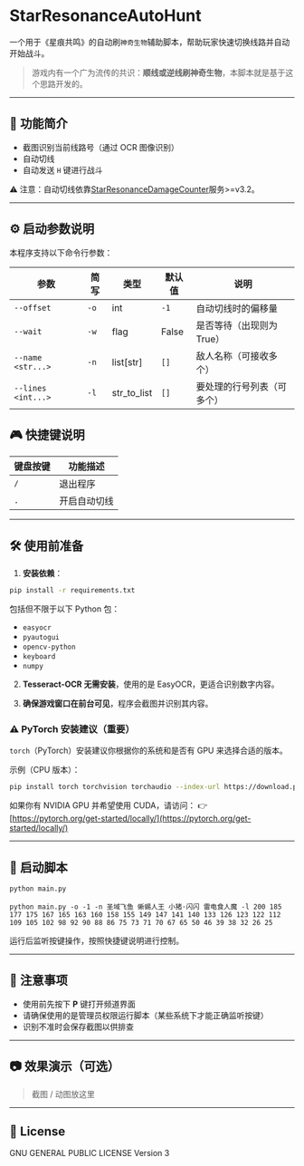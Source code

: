 # StarResonanceAutoHunt

一个用于《星痕共鸣》的自动刷`神奇生物`辅助脚本，帮助玩家快速切换线路并自动开始战斗。

> 游戏内有一个广为流传的共识：**顺线或逆线刷神奇生物**，本脚本就是基于这个思路开发的。

---

## 🔧 功能简介

- 截图识别当前线路号（通过 OCR 图像识别）
- 自动切线
- 自动发送 `H` 键进行战斗

⚠️ 注意：自动切线依靠[StarResonanceDamageCounter](https://github.com/dmlgzs/StarResonanceDamageCounter)服务>=v3.2。

---

## ⚙️ 启动参数说明

本程序支持以下命令行参数：

| 参数                 | 简写   | 类型         | 默认值   | 说明              |
| ------------------ | ---- | ---------- | ----- | --------------- |
| `--offset`         | `-o` | int        | `-1`  | 自动切线时的偏移量       |
| `--wait`           | `-w` | flag       | False | 是否等待（出现则为 True） |
| `--name <str...>`  | `-n` | list\[str] | `[]`  | 敌人名称（可接收多个）     |
| `--lines <int...>` | `-l` | str_to_list | `[]`  | 要处理的行号列表（可多个）   |


## 🎮 快捷键说明

| 键盘按键       | 功能描述           |
|----------------|--------------------|
| `/`          | 退出程序           |
| `.`          | 开启自动切线           |

---

## 🛠 使用前准备

1. **安装依赖**：

```bash
pip install -r requirements.txt
````

包括但不限于以下 Python 包：

* `easyocr`
* `pyautogui`
* `opencv-python`
* `keyboard`
* `numpy`

2. **Tesseract-OCR 无需安装**，使用的是 EasyOCR，更适合识别数字内容。

3. **确保游戏窗口在前台可见**，程序会截图并识别其内容。

### ⚠️ PyTorch 安装建议（重要）

`torch`（PyTorch）安装建议你根据你的系统和是否有 GPU 来选择合适的版本。

示例（CPU 版本）：

```bash
pip install torch torchvision torchaudio --index-url https://download.pytorch.org/whl/cpu
```

如果你有 NVIDIA GPU 并希望使用 CUDA，请访问：
👉 [https://pytorch.org/get-started/locally/](https://pytorch.org/get-started/locally/)

---

## 🚀 启动脚本

```bash
python main.py
```

```
python main.py -o -1 -n 圣域飞鱼 蜥蜴人王 小猪·闪闪 雷电食人魔 -l 200 185 177 175 167 165 163 160 158 155 149 147 141 140 133 126 123 122 112 109 105 102 98 92 90 88 86 75 73 71 70 67 65 50 46 39 38 32 26 25
```

运行后监听按键操作，按照快捷键说明进行控制。

---

## 📌 注意事项

* 使用前先按下 **P** 键打开频道界面
* 请确保使用的是管理员权限运行脚本（某些系统下才能正确监听按键）
* 识别不准时会保存截图以供排查

---

## 📷 效果演示（可选）

> 截图 / 动图放这里

---

## 📄 License

GNU GENERAL PUBLIC LICENSE Version 3

